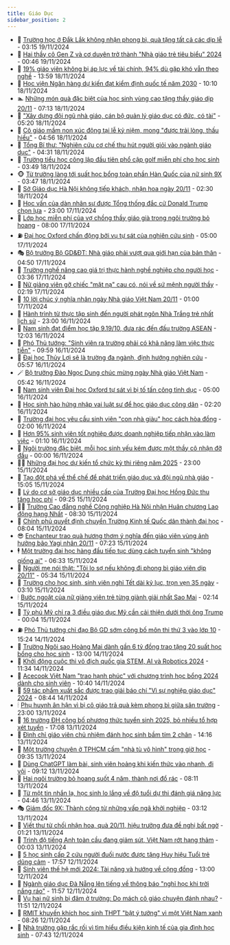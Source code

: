 ```yaml
---
title: Giáo Dục
sidebar_position: 2
---
```


<!-- dantri-giao-duc:START -->
- 🤡 [Trường học ở Đắk Lắk không nhận phong bì, quà tặng tất cả các dịp lễ](https://dantri.com.vn/giao-duc/truong-hoc-o-dak-lak-khong-nhan-phong-bi-qua-tang-tat-ca-cac-dip-le-20241119090651869.htm) - 03:15 19/11/2024
- 🗽 [Hai thầy cô Gen Z và cơ duyên trở thành &quot;Nhà giáo trẻ tiêu biểu&quot; 2024](https://dantri.com.vn/giao-duc/hai-thay-co-gen-z-va-co-duyen-tro-thanh-nha-giao-tre-tieu-bieu-2024-20241119010347325.htm) - 00:46 19/11/2024
- 🚦 [19% giáo viên không bị áp lực về tài chính, 94% dù gặp khó vẫn theo nghề](https://dantri.com.vn/giao-duc/19-giao-vien-khong-bi-ap-luc-ve-tai-chinh-94-du-gap-kho-van-theo-nghe-20241118200310996.htm) - 13:59 18/11/2024
- 🌋 [Học viện Ngân hàng dự kiến đạt kiểm định quốc tế năm 2030](https://dantri.com.vn/giao-duc/hoc-vien-ngan-hang-du-kien-dat-kiem-dinh-quoc-te-nam-2030-20241118164917243.htm) - 10:10 18/11/2024
- 🏊 [Những món quà đặc biệt của học sinh vùng cao tặng thầy giáo dịp 20/11](https://dantri.com.vn/giao-duc/nhung-mon-qua-dac-biet-cua-hoc-sinh-vung-cao-tang-thay-giao-dip-2011-20241118111831054.htm) - 07:13 18/11/2024
- 🎃 [&quot;Xây dựng đội ngũ nhà giáo, cán bộ quản lý giáo dục có đức, có tài&quot;](https://dantri.com.vn/giao-duc/xay-dung-doi-ngu-nha-giao-can-bo-quan-ly-giao-duc-co-duc-co-tai-20241118122036672.htm) - 05:20 18/11/2024
- 💄 [Cô giáo mầm non xúc động tại lễ kỷ niệm, mong &quot;được trải lòng, thấu hiểu&quot;](https://dantri.com.vn/giao-duc/co-giao-mam-non-xuc-dong-tai-le-ky-niem-mong-duoc-trai-long-thau-hieu-20241118113139092.htm) - 04:56 18/11/2024
- 🦅 [Tổng Bí thư: &quot;Nghiên cứu cơ chế thu hút người giỏi vào ngành giáo dục&quot;](https://dantri.com.vn/giao-duc/tong-bi-thu-nghien-cuu-co-che-thu-hut-nguoi-gioi-vao-nganh-giao-duc-20241118112607874.htm) - 04:31 18/11/2024
- 🚦 [Trường tiểu học công lập đầu tiên phổ cập golf miễn phí cho học sinh](https://dantri.com.vn/giao-duc/truong-tieu-hoc-cong-lap-dau-tien-pho-cap-golf-mien-phi-cho-hoc-sinh-20241118103702241.htm) - 03:49 18/11/2024
- 🐵 [Từ trường làng tới suất học bổng toàn phần Hàn Quốc của nữ sinh 9X](https://dantri.com.vn/giao-duc/tu-truong-lang-toi-suat-hoc-bong-toan-phan-han-quoc-cua-nu-sinh-9x-20241118104707763.htm) - 03:47 18/11/2024
- 🐘 [Sở Giáo dục Hà Nội không tiếp khách, nhận hoa ngày 20/11](https://dantri.com.vn/giao-duc/so-giao-duc-ha-noi-khong-tiep-khach-nhan-hoa-ngay-2011-20241118110105516.htm) - 02:30 18/11/2024
- 🦏 [Học vấn của dàn nhân sự được Tổng thống đắc cử Donald Trump chọn lựa](https://dantri.com.vn/giao-duc/hoc-van-cua-dan-nhan-su-duoc-tong-thong-dac-cu-donald-trump-chon-lua-20241114115115132.htm) - 23:00 17/11/2024
- 💼 [Lớp học miễn phí của vợ chồng thầy giáo già trong ngôi trường bỏ hoang](https://dantri.com.vn/giao-duc/lop-hoc-mien-phi-cua-vo-chong-thay-giao-gia-trong-ngoi-truong-bo-hoang-20241117080051931.htm) - 08:00 17/11/2024
- ⛽️ [Đại học Oxford chấn động bởi vụ tự sát của nghiên cứu sinh](https://dantri.com.vn/giao-duc/dai-hoc-oxford-chan-dong-boi-vu-tu-sat-cua-nghien-cuu-sinh-20241116223505984.htm) - 05:00 17/11/2024
- 🎭 [Bộ trưởng Bộ GD&amp;ĐT: Nhà giáo phải vượt qua giới hạn của bản thân](https://dantri.com.vn/giao-duc/bo-truong-bo-gddt-nha-giao-phai-vuot-qua-gioi-han-cua-ban-than-20241117114251068.htm) - 04:50 17/11/2024
- 🎃 [Trường nghề nâng cao giá trị thực hành nghề nghiệp cho người học](https://dantri.com.vn/giao-duc/truong-nghe-nang-cao-gia-tri-thuc-hanh-nghe-nghiep-cho-nguoi-hoc-20241116193511398.htm) - 03:36 17/11/2024
- 🚀 [Nữ giảng viên gỡ chiếc &quot;mặt nạ&quot; cau có, nói về sứ mệnh người thầy](https://dantri.com.vn/giao-duc/nu-giang-vien-go-chiec-mat-na-cau-co-noi-ve-su-menh-nguoi-thay-20241117085002792.htm) - 02:19 17/11/2024
- 👀 [10 lời chúc ý nghĩa nhân ngày Nhà giáo Việt Nam 20/11](https://dantri.com.vn/giao-duc/10-loi-chuc-y-nghia-nhan-ngay-nha-giao-viet-nam-2011-20241116183737515.htm) - 01:00 17/11/2024
- 🌝 [Hành trình từ thực tập sinh đến người phát ngôn Nhà Trắng trẻ nhất lịch sử](https://dantri.com.vn/giao-duc/hanh-trinh-tu-thuc-tap-sinh-den-nguoi-phat-ngon-nha-trang-tre-nhat-lich-su-20241116164600643.htm) - 23:00 16/11/2024
- 🤗 [Nam sinh đạt điểm học tập 9.19/10, đưa rác đến đấu trường ASEAN](https://dantri.com.vn/giao-duc/nam-sinh-dat-diem-hoc-tap-91910-dua-rac-den-dau-truong-asean-20241116181447422.htm) - 12:03 16/11/2024
- 🦄 [Phó Thủ tướng: &quot;Sinh viên ra trường phải có khả năng làm việc thực tiễn&quot;](https://dantri.com.vn/giao-duc/pho-thu-tuong-sinh-vien-ra-truong-phai-co-kha-nang-lam-viec-thuc-tien-20241116105221334.htm) - 09:59 16/11/2024
- 🦍 [Đại học Thủy Lợi sẽ là trường đa ngành, định hướng nghiên cứu](https://dantri.com.vn/giao-duc/dai-hoc-thuy-loi-se-la-truong-da-nganh-dinh-huong-nghien-cuu-20241116123541709.htm) - 05:57 16/11/2024
- 🪄 [Bộ trưởng Đào Ngọc Dung chúc mừng ngày Nhà giáo Việt Nam](https://dantri.com.vn/giao-duc/bo-truong-dao-ngoc-dung-chuc-mung-ngay-nha-giao-viet-nam-20241116123235254.htm) - 05:42 16/11/2024
- 🦆 [Nam sinh viên Đại học Oxford tự sát vì bị tố tấn công tình dục](https://dantri.com.vn/giao-duc/nam-sinh-vien-dai-hoc-oxford-tu-sat-vi-bi-to-tan-cong-tinh-duc-20241116111328880.htm) - 05:00 16/11/2024
- 🚀 [Học sinh hào hứng nhập vai luật sư để học giáo dục công dân](https://dantri.com.vn/giao-duc/hoc-sinh-hao-hung-nhap-vai-luat-su-de-hoc-giao-duc-cong-dan-20241115192458444.htm) - 02:20 16/11/2024
- 🦒 [Trường đại học yêu cầu sinh viên &quot;con nhà giàu&quot; học cách hòa đồng](https://dantri.com.vn/giao-duc/truong-dai-hoc-yeu-cau-sinh-vien-con-nha-giau-hoc-cach-hoa-dong-20241115154844599.htm) - 02:00 16/11/2024
- 🤡 [Hơn 95% sinh viên tốt nghiệp được doanh nghiệp tiếp nhận vào làm việc](https://dantri.com.vn/giao-duc/hon-95-sinh-vien-tot-nghiep-duoc-doanh-nghiep-tiep-nhan-vao-lam-viec-20241115141750064.htm) - 01:10 16/11/2024
- 🤔 [Ngôi trường đặc biệt, mỗi học sinh yếu kém được một thầy cô nhận đỡ đầu](https://dantri.com.vn/giao-duc/ngoi-truong-dac-biet-moi-hoc-sinh-yeu-kem-duoc-mot-thay-co-nhan-do-dau-20241115005742646.htm) - 00:00 16/11/2024
- 🧑‍💻 [Những đại học dự kiến tổ chức kỳ thi riêng năm 2025](https://dantri.com.vn/giao-duc/nhung-dai-hoc-du-kien-to-chuc-ky-thi-rieng-nam-2025-20241115160227114.htm) - 23:00 15/11/2024
- 🤡 [Tạo đột phá về thể chế để phát triển giáo dục và đội ngũ nhà giáo](https://dantri.com.vn/giao-duc/tao-dot-pha-ve-the-che-de-phat-trien-giao-duc-va-doi-ngu-nha-giao-20241115214137847.htm) - 15:05 15/11/2024
- 🧠 [Lý do cơ sở giáo dục nhiều cấp của Trường Đại học Hồng Đức thu tăng học phí](https://dantri.com.vn/giao-duc/ly-do-co-so-giao-duc-nhieu-cap-cua-truong-dai-hoc-hong-duc-thu-tang-hoc-phi-20241115153803774.htm) - 09:25 15/11/2024
- 🧑‍💻 [Trường Cao đẳng nghề Công nghiệp Hà Nội nhận Huân chương Lao động hạng Nhất](https://dantri.com.vn/giao-duc/truong-cao-dang-nghe-cong-nghiep-ha-noi-nhan-huan-chuong-lao-dong-hang-nhat-20241115150637523.htm) - 08:30 15/11/2024
- 🧠 [Chính phủ quyết định chuyển Trường Kinh tế Quốc dân thành đại học](https://dantri.com.vn/giao-duc/chinh-phu-quyet-dinh-chuyen-truong-kinh-te-quoc-dan-thanh-dai-hoc-20241115150331524.htm) - 08:04 15/11/2024
- 😎 [Enchanteur trao quà hương thơm ý nghĩa đến giáo viên vùng ảnh hưởng bão Yagi nhân 20/11](https://dantri.com.vn/giao-duc/enchanteur-trao-qua-huong-thom-y-nghia-den-giao-vien-vung-anh-huong-bao-yagi-nhan-2011-20241115142227553.htm) - 07:23 15/11/2024
- 🕴 [Một trường đại học hàng đầu tiếp tục dùng cách tuyển sinh &quot;không giống ai&quot;](https://dantri.com.vn/giao-duc/mot-truong-dai-hoc-hang-dau-tiep-tuc-dung-cach-tuyen-sinh-khong-giong-ai-20241115124632436.htm) - 06:33 15/11/2024
- 🧠 [Người mẹ nói thật: &quot;Tôi lo sợ nếu không đi phong bì giáo viên dịp 20/11&quot;](https://dantri.com.vn/giao-duc/nguoi-me-noi-that-toi-lo-so-neu-khong-di-phong-bi-giao-vien-dip-2011-20241114164830702.htm) - 05:34 15/11/2024
- 🚀 [Trường cho học sinh, sinh viên nghỉ Tết dài kỷ lục, trọn vẹn 35 ngày](https://dantri.com.vn/giao-duc/truong-cho-hoc-sinh-sinh-vien-nghi-tet-dai-ky-luc-tron-ven-35-ngay-20241115100039817.htm) - 03:10 15/11/2024
- 🕯 [Bước ngoặt của nữ giảng viên trẻ từng giành giải nhất Sao Mai](https://dantri.com.vn/giao-duc/buoc-ngoat-cua-nu-giang-vien-tre-tung-gianh-giai-nhat-sao-mai-20241113082004250.htm) - 02:14 15/11/2024
- 🧰 [Tỷ phú Mỹ chỉ ra 3 điều giáo dục Mỹ cần cải thiện dưới thời ông Trump](https://dantri.com.vn/giao-duc/ty-phu-my-chi-ra-3-dieu-giao-duc-my-can-cai-thien-duoi-thoi-ong-trump-20241113095209213.htm) - 00:04 15/11/2024
- ⛽️ [Phó Thủ tướng chỉ đạo Bộ GD sớm công bố môn thi thứ 3 vào lớp 10](https://dantri.com.vn/giao-duc/pho-thu-tuong-chi-dao-bo-gd-som-cong-bo-mon-thi-thu-3-vao-lop-10-20241114220802416.htm) - 15:24 14/11/2024
- 🤖 [Trường Ngôi sao Hoàng Mai dành gần 6 tỷ đồng trao tặng 20 suất học bổng cho học sinh](https://dantri.com.vn/giao-duc/truong-ngoi-sao-hoang-mai-danh-gan-6-ty-dong-trao-tang-20-suat-hoc-bong-cho-hoc-sinh-20241113210556901.htm) - 13:00 14/11/2024
- 🦍 [Khởi động cuộc thi vô địch quốc gia STEM, AI và Robotics 2024](https://dantri.com.vn/giao-duc/khoi-dong-cuoc-thi-vo-dich-quoc-gia-stem-ai-va-robotics-2024-20241114174453292.htm) - 11:34 14/11/2024
- 🐘 [Acecook Việt Nam &quot;trao hạnh phúc&quot; với chương trình học bổng 2024 dành cho sinh viên](https://dantri.com.vn/giao-duc/acecook-viet-nam-trao-hanh-phuc-voi-chuong-trinh-hoc-bong-2024-danh-cho-sinh-vien-20241114170913151.htm) - 10:40 14/11/2024
- 🌊 [59 tác phẩm xuất sắc được trao giải báo chí &quot;Vì sự nghiệp giáo dục&quot; 2024](https://dantri.com.vn/giao-duc/59-tac-pham-xuat-sac-duoc-trao-giai-bao-chi-vi-su-nghiep-giao-duc-2024-20241114112052558.htm) - 08:44 14/11/2024
- 🕯 [Phụ huynh ân hận vì bị cô giáo trả quà kèm phong bì giữa sân trường](https://dantri.com.vn/giao-duc/phu-huynh-an-han-vi-bi-co-giao-tra-qua-kem-phong-bi-giua-san-truong-20241113130347783.htm) - 23:00 13/11/2024
- 🐎 [16 trường ĐH công bố phương thức tuyển sinh 2025, bỏ nhiều tổ hợp xét tuyển](https://dantri.com.vn/giao-duc/16-truong-dh-cong-bo-phuong-thuc-tuyen-sinh-2025-bo-nhieu-to-hop-xet-tuyen-20241113153229270.htm) - 17:08 13/11/2024
- 🐻 [Đình chỉ giáo viên chủ nhiệm đánh học sinh bầm tím 2 chân](https://dantri.com.vn/giao-duc/dinh-chi-giao-vien-chu-nhiem-danh-hoc-sinh-bam-tim-2-chan-20241113203608343.htm) - 14:16 13/11/2024
- 🐎 [Một trường chuyên ở TPHCM cấm &quot;nhà tù vô hình&quot; trong giờ học](https://dantri.com.vn/giao-duc/mot-truong-chuyen-o-tphcm-cam-nha-tu-vo-hinh-trong-gio-hoc-20241113155427961.htm) - 09:35 13/11/2024
- 🫣 [Dùng ChatGPT làm bài, sinh viên hoảng khi kiến thức vào nhanh, đi vội](https://dantri.com.vn/giao-duc/dung-chatgpt-lam-bai-sinh-vien-hoang-khi-kien-thuc-vao-nhanh-di-voi-20241113100850798.htm) - 09:12 13/11/2024
- 🤭 [Hai ngôi trường bỏ hoang suốt 4 năm, thành nơi đổ rác](https://dantri.com.vn/giao-duc/hai-ngoi-truong-bo-hoang-suot-4-nam-thanh-noi-do-rac-20241112141747890.htm) - 08:11 13/11/2024
- 🥳 [Từ một tin nhắn lạ, học sinh lo lắng về độ tuổi dự thi đánh giá năng lực](https://dantri.com.vn/giao-duc/tu-mot-tin-nhan-la-hoc-sinh-lo-lang-ve-do-tuoi-du-thi-danh-gia-nang-luc-20241113111527837.htm) - 04:46 13/11/2024
- 🎭 [Giám đốc 9X: Thành công từ những vấp ngã khởi nghiệp](https://dantri.com.vn/giao-duc/giam-doc-9x-thanh-cong-tu-nhung-vap-nga-khoi-nghiep-20241113100623946.htm) - 03:12 13/11/2024
- 🥸 [Viết thư từ chối nhận hoa, quà 20/11, hiệu trưởng đưa đề nghị bất ngờ](https://dantri.com.vn/giao-duc/viet-thu-tu-choi-nhan-hoa-qua-2011-hieu-truong-dua-de-nghi-bat-ngo-20241112195147643.htm) - 01:21 13/11/2024
- 🦣 [Trình độ tiếng Anh toàn cầu đang giảm sút, Việt Nam rớt hạng thảm](https://dantri.com.vn/giao-duc/trinh-do-tieng-anh-toan-cau-dang-giam-sut-viet-nam-rot-hang-tham-20241113065336904.htm) - 00:03 13/11/2024
- 🤔 [5 học sinh cấp 2 cứu người đuối nước được tặng Huy hiệu Tuổi trẻ dũng cảm](https://dantri.com.vn/giao-duc/5-hoc-sinh-cap-2-cuu-nguoi-duoi-nuoc-duoc-tang-huy-hieu-tuoi-tre-dung-cam-20241112163414613.htm) - 17:57 12/11/2024
- 🦣 [Sinh viên thế hệ mới 2024: Tài năng và hướng về cộng đồng](https://dantri.com.vn/giao-duc/sinh-vien-the-he-moi-2024-tai-nang-va-huong-ve-cong-dong-20241112164153908.htm) - 13:00 12/11/2024
- 🐲 [Ngành giáo dục Đà Nẵng lên tiếng về thông báo &quot;nghỉ học khi trời nắng ráo&quot;](https://dantri.com.vn/giao-duc/nganh-giao-duc-da-nang-len-tieng-ve-thong-bao-nghi-hoc-khi-troi-nang-rao-20241112171002642.htm) - 11:57 12/11/2024
- 🔭 [Vụ hai nữ sinh bị đâm ở trường: Do mách cô giáo chuyện đánh nhau?](https://dantri.com.vn/giao-duc/vu-hai-nu-sinh-bi-dam-o-truong-do-mach-co-giao-chuyen-danh-nhau-20241112181552591.htm) - 11:51 12/11/2024
- 🥷 [RMIT khuyến khích học sinh THPT &quot;bật ý tưởng&quot; vì một Việt Nam xanh](https://dantri.com.vn/giao-duc/rmit-khuyen-khich-hoc-sinh-thpt-bat-y-tuong-vi-mot-viet-nam-xanh-20241112151441193.htm) - 08:26 12/11/2024
- 🎊 [Nhà trường gặp rắc rối vì tìm hiểu điều kiện kinh tế của gia đình học sinh](https://dantri.com.vn/giao-duc/nha-truong-gap-rac-roi-vi-tim-hieu-dieu-kien-kinh-te-cua-gia-dinh-hoc-sinh-20241112114848048.htm) - 07:43 12/11/2024<!-- dantri-giao-duc:END -->
